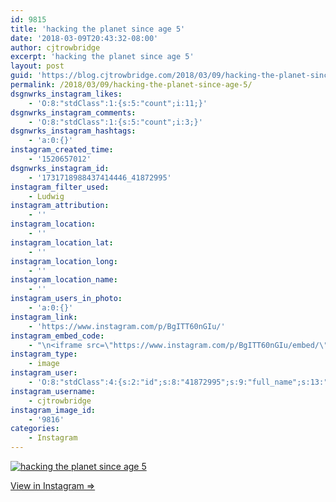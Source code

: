 ```yaml
---
id: 9815
title: 'hacking the planet since age 5'
date: '2018-03-09T20:43:32-08:00'
author: cjtrowbridge
excerpt: 'hacking the planet since age 5'
layout: post
guid: 'https://blog.cjtrowbridge.com/2018/03/09/hacking-the-planet-since-age-5/'
permalink: /2018/03/09/hacking-the-planet-since-age-5/
dsgnwrks_instagram_likes:
    - 'O:8:"stdClass":1:{s:5:"count";i:11;}'
dsgnwrks_instagram_comments:
    - 'O:8:"stdClass":1:{s:5:"count";i:3;}'
dsgnwrks_instagram_hashtags:
    - 'a:0:{}'
instagram_created_time:
    - '1520657012'
dsgnwrks_instagram_id:
    - '1731718988437414446_41872995'
instagram_filter_used:
    - Ludwig
instagram_attribution:
    - ''
instagram_location:
    - ''
instagram_location_lat:
    - ''
instagram_location_long:
    - ''
instagram_location_name:
    - ''
instagram_users_in_photo:
    - 'a:0:{}'
instagram_link:
    - 'https://www.instagram.com/p/BgITT60nGIu/'
instagram_embed_code:
    - "\n<iframe src=\"https://www.instagram.com/p/BgITT60nGIu/embed/\" width=\"612\" height=\"710\" frameborder=\"0\" scrolling=\"no\" allowtransparency=\"true\" class=\"insta-image-embed\"></iframe>\n"
instagram_type:
    - image
instagram_user:
    - 'O:8:"stdClass":4:{s:2:"id";s:8:"41872995";s:9:"full_name";s:13:"CJ Trowbridge";s:15:"profile_picture";s:141:"https://scontent.cdninstagram.com/vp/0bff7ef46024fadfe1c65f0c3a2372f7/5B42121C/t51.2885-19/s150x150/13724650_1188772791164794_142557231_a.jpg";s:8:"username";s:12:"cjtrowbridge";}'
instagram_username:
    - cjtrowbridge
instagram_image_id:
    - '9816'
categories:
    - Instagram
---
```


[![hacking the planet since age 5](https://blog.cjtrowbridge.com/wp-content/uploads/2018/03/1520657012-1-1.jpg)](https://www.instagram.com/p/BgITT60nGIu/)

[View in Instagram ⇒](https://www.instagram.com/p/BgITT60nGIu/)